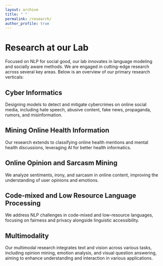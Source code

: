 ```yaml
---
layout: archive
title: " "
permalink: /research/
author_profile: true
---
```



# Research at our Lab

Focused on NLP for social good, our lab innovates in language modeling and socially aware methods. We are engaged in cutting-edge research across several key areas. Below is an overview of our primary research verticals:

<!--We are engaged in cutting-edge research across several key areas. Below is an overview of our primary research verticals:-->

## Cyber Informatics
Designing models to detect and mitigate cybercrimes on online social media, including hate speech, abusive content, fake news, propaganda, rumors, and misinformation.

## Mining Online Health Information
Our research extends to classifying online health mentions and mental health discussions, leveraging AI for better health informatics.

## Online Opinion and Sarcasm Mining
We analyze sentiments, irony, and sarcasm in online content, improving the understanding of user opinions and emotions.

## Code-mixed and Low Resource Language Processing
We address NLP challenges in code-mixed and low-resource languages, focusing on fairness and privacy alongside linguistic accessibility.

## Multimodality
Our multimodal research integrates text and vision across various tasks, including opinion mining, emotion analysis, and visual question answering, aiming to enhance understanding and interaction in various applications.
